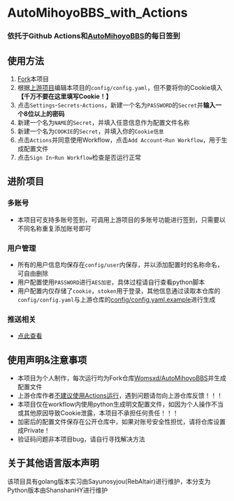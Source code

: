 # AutoMihoyoBBS_with_Actions
### 依托于Github Actions和[AutoMihoyoBBS](https://github.com/Womsxd/AutoMihoyoBBS)的每日签到

## 使用方法
1. [Fork](https://github.com/ShanshanHY/AutoMihoyoBBS_with_Actions/fork)本项目
2. 根据[上游项目](https://github.com/Womsxd/AutoMihoyoBBS/blob/master/config/config.yaml.example)编辑本项目的`config/config.yaml`，但不要将你的Cookie填入 **【千万不要在这里填写Cookie！】**
3. 点击`Settings`-`Secrets`-`Actions`，新建一个名为`PASSWORD`的`Secret`并**输入一个8位以上的密码**
4. 新建一个名为`NAME`的`Secret`，并填入任意信息作为配置文件名称
5. 新建一个名为`COOKIE`的`Secret`，并填入你的`Cookie信息`
6. 点击`Actions`并同意使用Workflow，点击`Add Account`-`Run Workflow`，用于生成配置文件
7. 点击`Sign In`-`Run Workflow`检查是否运行正常

## 进阶项目
### 多账号
- 本项目可支持多账号签到，可调用上游项目的多账号功能进行签到，只需要以不同名称重复添加账号即可

### 用户管理
- 所有的用户信息均保存在`config/user`内保存，并以添加配置时的名称命名，可自由删除
- 用户配置使用`PASSWORD`进行`AES加密`，具体过程请自行查看python脚本
- 用户配置内仅存储了`cookie`，`stoken`用于登录，其他信息通过读取本仓库的`config/config.yaml`与上游仓库的[config/config.yaml.example](https://github.com/Womsxd/AutoMihoyoBBS/blob/master/config/config.yaml.example)进行生成

### 推送相关
- [点此查看](https://github.com/ShanshanHY/AutoMihoyoBBS_with_Actions/blob/run/PUSH.md)

## 使用声明&注意事项
- 本项目为个人制作，每次运行均为Fork仓库[Womsxd/AutoMihoyoBBS](https://github.com/Womsxd/AutoMihoyoBBS)并生成配置文件
- 上游仓库作者[不建议使用Actions运行](https://github.com/Womsxd/AutoMihoyoBBS#%E5%85%B3%E4%BA%8E%E4%BD%BF%E7%94%A8-github-actions-%E8%BF%90%E8%A1%8C)，遇到问题请勿向上游仓库反馈！！！
- 本项目仅在workflow内使用python生成明文配置文件，如因为个人操作不当或其他原因导致Cookie泄露，本项目不承担任何责任！！！
- 加密后的配置文件保存在公开仓库中，如果对账号安全性担忧，请将仓库设置成Private！
- 验证码问题非本项目bug，请自行寻找解决方法

## 关于其他语言版本声明
该项目具有golang版本实习由Sayunosyjou(RebAltair)进行维护，本分支为Python版本由ShanshanHY进行维护
